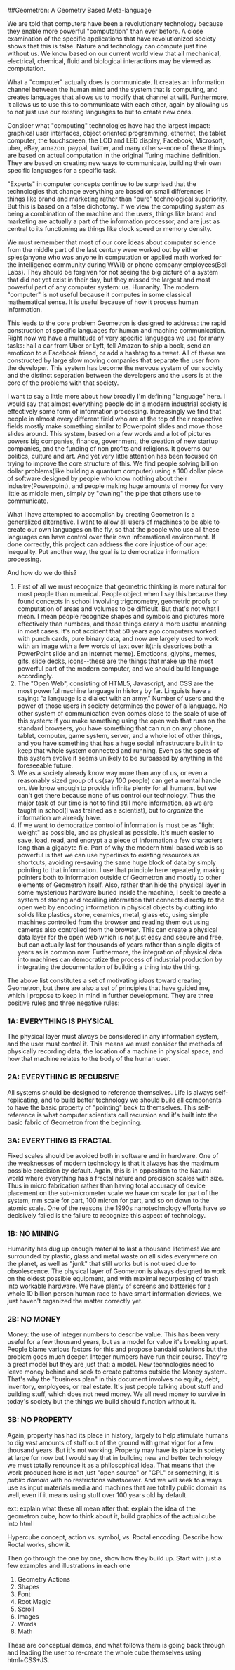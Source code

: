 ##Geometron: A Geometry Based Meta-language

We are told that computers have been a revolutionary technology because they enable more powerful "computation" than ever before.  A close examination of the specific applications that have revolutionized society shows that this is false.  Nature and technology can compute just fine without us.  We know based on our current world view that all mechanical, electrical, chemical, fluid and biological interactions may be viewed as computation.  

What a "computer" actually does is communicate.  It creates an information channel between the human mind and the system that is computing, and creates languages that allows us to modify that channel at will.  Furthermore, it allows us to use this to communicate with each other, again by allowing us to not just use our existing languages to but to create new ones.  

Consider what "computing" technologies have had the largest impact: graphical user interfaces, object oriented programming, ethernet, the tablet computer, the touchscreen, the LCD and LED display, Facebook, Microsoft, uber, eBay, amazon, paypal, twitter, and many others--none of these things are based on actual computation in the original Turing machine definition.  They are based on creating new ways to communicate, building their own specific languages for a specific task.  

"Experts" in computer concepts continue to be surprised that the technologies that change everything are based on small differences in things like brand and marketing rather than "pure" technological superiority.  But this is based on a false dichotomy.  If we view the computing system as being a combination of the machine and the users, things like brand and marketing are actually a part of the information processor, and are just as central to its functioning as things like clock speed or memory density.  

We must remember that most of our core ideas about computer science from the middle part of the last century were worked out by either spies(anyone who was anyone in computation or applied math worked for the intelligence community during WWII) or phone company employees(Bell Labs).  They should be forgiven for not seeing the big picture of a system that did not yet exist in their day, but they missed the largest and most powerful part of any computer system: us.  Humanity.  The modern "computer" is not useful because it computes in some classical mathematical sense.  It is useful because of how it process human information. 

This leads to the core problem Geometron is designed to address: the rapid construction of specific languages for human and machine communication.  Right now we have a multitude of very specific languages we use for many tasks: hail a car from Uber or Lyft, tell Amazon to ship a book, send an emoticon to a Facebook friend, or add a hashtag to a tweet.  All of these are constructed by large slow moving companies that separate the user from the developer.  This system has become the nervous system of our society and the distinct separation between the developers and the users is at the core of the problems with that society.  

I want to say a little more about how broadly I'm defining "language" here.  I would say that almost everything people do in a modern industrial society is effectively some form of information processing.  Increasingly we find that people in almost every different field who are at the top of their respective fields mostly make something similar to Powerpoint slides and move those slides around.  This system, based on a few words and a lot of pictures powers big companies, finance, government, the creation of new startup companies, and the funding of non profits and religions.  It governs our politics, culture and art.  And yet very little attention has been focused on trying to improve the core structure of this.  We find people solving billion dollar problems(like building a quantum computer) using a 100 dollar piece of software designed by people who know nothing about their industry(Powerpoint), and people making huge amounts of money for very little as middle men, simply by "owning" the pipe that others use to communicate.  

What I have attempted to accomplish by creating Geometron is a generalized alternative.  I want to allow all users of machines to be able to create our own languages on the fly, so that the people who use all these languages can have control over their own informational environment.  If done correctly, this project can address the core injustice of our age: inequality.  Put another way, the goal is to democratize information processing.  

And how do we do this?   

1. First of all we must recognize that geometric thinking is more natural for most people than numerical.  People object when I say this because they found concepts in school involving trigonometry, geometric proofs or computation of areas and volumes to be difficult.  But that's not what I mean.  I mean people recognize shapes and symbols and pictures more effectively than numbers, and those things carry a more useful meaning in most cases.  It's not accident that 50 years ago computers worked with punch cards, pure binary data, and now are largely used to work with an image with a few words of text over it(this describes both a PowerPoint slide and an Internet meme).  Emoticons, glyphs, memes, gifs, slide decks, icons--these are the things that make up the most powerful part of the modern computer, and we should build language accordingly.
2. The "Open Web", consisting of HTML5, Javascript, and CSS are the most powerful machine language in history by far.  Linguists have a saying: "a language is a dialect with an army."  Number of users and the power of those users in society determines the power of a language.  No other system of communication even comes close to the scale of use of this system: if you make something using the open web that runs on the standard browsers, you have something that can run on any phone, tablet, computer, game system, server, and a whole lot of other things, and you have something that has a huge social infrastructure built in to keep that whole system connected and running.  Even as the specs of this system evolve it seems unlikely to be surpassed by anything in the foreseeable future.  
3. We as a society already know way more than any of us, or even a reasonably sized group of us(say 100 people) can get a mental handle on.  We know enough to provide infinite plenty for all humans, but we can't get there because none of us control our technology. Thus the major task of our time is not to find still more information, as we are taught in school(I was trained as a scientist), but to *organize* the information we already have.   
4. If we want to democratize control of information is must be as "light weight" as possible, and as physical as possible.  It's much easier to save, load, read, and encrypt a a piece of information a few characters long than a gigabyte file.  Part of why the modern html-based web is so powerful is that we can use hyperlinks to existing resources as shortcuts, avoiding re-saving the same huge block of data by simply pointing to that information.  I use that principle here repeatedly, making pointers both to information outside of Geometron and mostly to other elements of Geometron itself.  Also, rather than hide the physical layer in some mysterious hardware buried inside the machine, I seek to create a system of storing and recalling information that connects directly to the open web by encoding information in physical objects by cutting into solids like plastics, stone, ceramics, metal, glass etc, using simple machines controlled from the browser and reading them out using cameras also controlled from the browser.  This can create a  physical data layer for the open web which is not just easy and secure and free, but can actually last for thousands of years rather than single digits of years as is common now.  Furthermore, the integration of physical data into machines can democratize the process of industrial production by integrating the documentation of building a thing into the thing.  

The above list constitutes a set of motivating *ideas* toward creating Geometron, but there are also a set of principles that have guided me, which I propose to keep in mind in further development.  They are three positive rules and three negative rules:

### 1A: EVERYTHING IS PHYSICAL
The physical layer must always be considered in any information system, and the user must control it.  This means we must consider the methods of physically recording data, the location of a machine in physical space, and how that machine relates to the body of the human user.

### 2A: EVERYTHING IS RECURSIVE
All systems should be designed to reference themselves.  Life is always self-replicating, and to build better technology we should build all components to have the basic property of "pointing" back to themselves.  This self-reference is what computer scientists call recursion and it's built into the basic fabric of Geometron from the beginning. 

### 3A: EVERYTHING IS FRACTAL

Fixed scales should be avoided both in software and in hardware.  One of the weaknesses of modern technology is that it always has the maximum possible precision by default.  Again, this is in opposition to the Natural world where everything has a fractal nature and precision scales with size.  Thus in micro fabrication rather than having total accuracy of device placement on the sub-micrometer scale we have cm scale for part of the system, mm scale for part, 100 micron for part, and so on down to the atomic scale.  One of the reasons the 1990s nanotechnology efforts have so decisively failed is the failure to recognize this aspect of technology.  

### 1B: NO MINING

Humanity has dug up enough material to last a thousand lifetimes!  We are surrounded by plastic, glass and metal waste on all sides everywhere on the planet, as well as "junk" that still works but is not used due to obsolescence.  The physical layer of Geometron is always designed to work on the oldest possible equipment, and with maximal repurposing of trash into workable hardware.  We have plenty of screens and batteries for a whole 10 billion person human race to have smart information devices, we just haven't organized the matter correctly yet. 

### 2B: NO MONEY

Money: the use of integer numbers to describe value.  This has been very useful for a few thousand years, but as a model for value it's breaking apart.  People blame various factors for this and propose bandaid solutions but the problem goes much deeper.  Integer numbers have run their course.  They're a great model but they are just that: a model.  New technologies need to leave money behind and seek to create patterns outside the Money system.  That's why the "business plan" in this document involves no equity, debt, inventory, employees, or real estate.  It's just people talking about stuff and building stuff, which does not need money.  We all need money to survive in today's society but the things we build should function without it.

### 3B: NO PROPERTY

Again, property has had its place in history, largely to help stimulate humans to dig vast amounts of stuff out of the ground with great vigor for a few thousand years.  But it's not working.  Property may have its place in society at large for now but I would say that in building new and better technology we must totally renounce it as a philosophical idea.  That means that the work produced here is not just "open source" or "GPL" or something, it is *public domain* with no restrictions whatsoever.  And we will seek to always use as input materials media and machines that are totally public domain as well, even if it means using stuff over 100 years old by default.  


ext: explain what these all mean
after that: explain the idea of the geometron cube, how to think about it, build graphics of the actual cube into html

Hypercube concept, action vs. symbol, vs. Roctal encoding.  Describe how Roctal works, show it.  

Then go through the one by one, show how they build up.  Start with just a few examples and illustrations in each one

1. Geometry Actions
2. Shapes
3. Font
4. Root Magic
5. Scroll
6. Images
7. Words
8. Math

These are conceptual demos, and what follows them is going back through and leading the user to re-create the whole cube themselves using html+CSS+JS.

